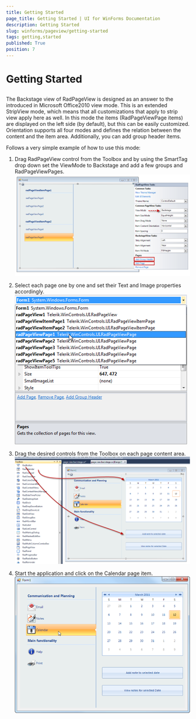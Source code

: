 ```yaml
---
title: Getting Started
page_title: Getting Started | UI for WinForms Documentation
description: Getting Started
slug: winforms/pageview/getting-started
tags: getting,started
published: True
position: 7
---
```


# Getting Started



## 

The Backstage view of RadPageView is designed as an answer to the introduced in Microsoft Office2010 view mode. This is an extended 
        	StripView mode, which means that all customizations that apply to strip view apply here as well. In this mode the items 
        	(RadPageViewPage items) are displayed on the left side (by default), but this can be easily customized. Orientation supports
        	all four modes and defines the relation between the content and the item area.  Additionally, you can add group header items.
       	

Follows a very simple example of how to use this mode:
       	

1. Drag RadPageView control from the Toolbox and by using the SmartTag drop down set the ViewMode to Backstage and add a few 
		  	groups and RadPageViewPages.![pageview-backstageview-getting-started 001](images/pageview-backstageview-getting-started001.png)

1. Select each page one by one and set their Text and Image properties accordingly.![pageview-backstageview-getting-started 002](images/pageview-backstageview-getting-started002.png)

1. Drag the desired controls from the Toolbox on each page content area.![pageview-backstageview-getting-started 003](images/pageview-backstageview-getting-started003.png)

1. Start the application and click on the Calendar page item.![pageview-backstageview-getting-started 004](images/pageview-backstageview-getting-started004.png)

